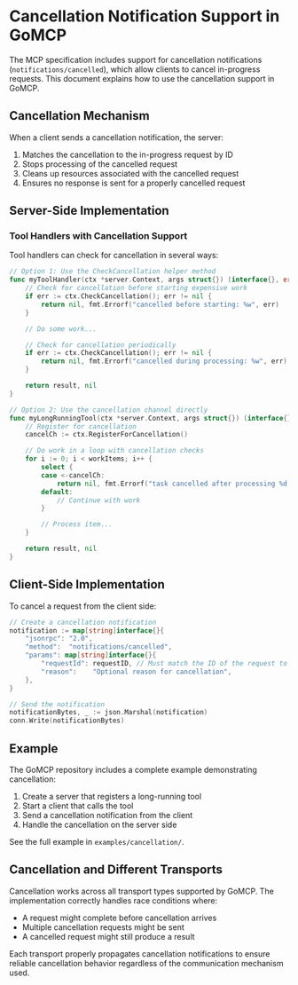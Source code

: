 # Cancellation Notification Support in GoMCP

The MCP specification includes support for cancellation notifications (`notifications/cancelled`), which allow clients to cancel in-progress requests. This document explains how to use the cancellation support in GoMCP.

## Cancellation Mechanism

When a client sends a cancellation notification, the server:

1. Matches the cancellation to the in-progress request by ID
2. Stops processing of the cancelled request
3. Cleans up resources associated with the cancelled request
4. Ensures no response is sent for a properly cancelled request

## Server-Side Implementation

### Tool Handlers with Cancellation Support

Tool handlers can check for cancellation in several ways:

```go
// Option 1: Use the CheckCancellation helper method
func myToolHandler(ctx *server.Context, args struct{}) (interface{}, error) {
    // Check for cancellation before starting expensive work
    if err := ctx.CheckCancellation(); err != nil {
        return nil, fmt.Errorf("cancelled before starting: %w", err)
    }

    // Do some work...

    // Check for cancellation periodically
    if err := ctx.CheckCancellation(); err != nil {
        return nil, fmt.Errorf("cancelled during processing: %w", err)
    }

    return result, nil
}

// Option 2: Use the cancellation channel directly
func myLongRunningTool(ctx *server.Context, args struct{}) (interface{}, error) {
    // Register for cancellation
    cancelCh := ctx.RegisterForCancellation()

    // Do work in a loop with cancellation checks
    for i := 0; i < workItems; i++ {
        select {
        case <-cancelCh:
            return nil, fmt.Errorf("task cancelled after processing %d items", i)
        default:
            // Continue with work
        }

        // Process item...
    }

    return result, nil
}
```

## Client-Side Implementation

To cancel a request from the client side:

```go
// Create a cancellation notification
notification := map[string]interface{}{
    "jsonrpc": "2.0",
    "method":  "notifications/cancelled",
    "params": map[string]interface{}{
        "requestId": requestID, // Must match the ID of the request to cancel
        "reason":    "Optional reason for cancellation",
    },
}

// Send the notification
notificationBytes, _ := json.Marshal(notification)
conn.Write(notificationBytes)
```

## Example

The GoMCP repository includes a complete example demonstrating cancellation:

1. Create a server that registers a long-running tool
2. Start a client that calls the tool
3. Send a cancellation notification from the client
4. Handle the cancellation on the server side

See the full example in `examples/cancellation/`.

## Cancellation and Different Transports

Cancellation works across all transport types supported by GoMCP. The implementation correctly handles race conditions where:

- A request might complete before cancellation arrives
- Multiple cancellation requests might be sent
- A cancelled request might still produce a result

Each transport properly propagates cancellation notifications to ensure reliable cancellation behavior regardless of the communication mechanism used.
